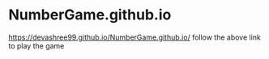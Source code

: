 # NumberGame.github.io
https://devashree99.github.io/NumberGame.github.io/ 
follow the above link to play the game
